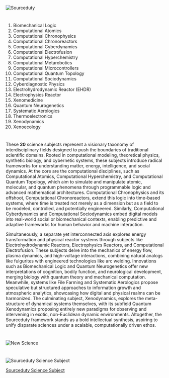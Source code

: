 ![Sourceduty](https://github.com/user-attachments/assets/08a2e6fb-5f02-48d4-af93-9a67ae6bcce4)

#

1. Biomechanical Logic
2. Computational Atomics
3. Computational Chronophysics
4. Computational Chronoreactors
5. Computational Cyberdynamics
6. Computational Electrofusion
7. Computational Hyperchemistry
8. Computational Metarobotics
9. Computational Microcontrollers
10. Computational Quantum Topology
11. Computational Sociodynamics
12. Cyberdiagnostic Physics
13. Electrohydrodynamic Reactor (EHDR)
14. Electrophysics Reactor
15. Xenomedicine
16. Quantum Neurogenetics
17. Systematic Aerologics
18. Thermoelectronics
19. Xenodynamics
20. Xenoecology

#

These **20** science subjects represent a visionary taxonomy of interdisciplinary fields designed to push the boundaries of traditional scientific domains. Rooted in computational modeling, theoretical physics, synthetic biology, and cybernetic systems, these subjects introduce radical frameworks for understanding matter, energy, intelligence, and social dynamics. At the core are the computational disciplines, such as Computational Atomics, Computational Hyperchemistry, and Computational Quantum Topology, which aim to simulate and manipulate atomic, molecular, and quantum phenomena through programmable logic and advanced mathematical architectures. Computational Chronophysics and its offshoot, Computational Chronoreactors, extend this logic into time-based systems, where time is treated not merely as a dimension but as a field to be modeled, controlled, and potentially engineered. Similarly, Computational Cyberdynamics and Computational Sociodynamics embed digital models into real-world social or biomechanical contexts, enabling predictive and adaptive frameworks for human behavior and machine interaction.

Simultaneously, a separate yet interconnected axis explores energy transformation and physical reactor systems through subjects like Electrohydrodynamic Reactors, Electrophysics Reactors, and Computational Electrofusion. These subjects delve into the mechanics of energy flow, plasma dynamics, and high-voltage interactions, combining natural analogs like fulgurites with engineered technologies like arc welding. Innovations such as Biomechanical Logic and Quantum Neurogenetics offer new interpretations of cognition, bodily function, and neurological development, merging biology with quantum theory and mechanical computation. Meanwhile, systems like File Farming and Systematic Aerologics propose speculative but structured approaches to information growth and atmospheric analytics, showcasing how digital and physical realms can be harmonized. The culminating subject, Xenodynamics, explores the meta-structure of dynamical systems themselves, with its subfield Quantum Xenodynamics proposing entirely new paradigms for observing and intervening in exotic, non-Euclidean dynamic environments. Altogether, the Sourceduty framework stands as a bold intellectual synthesis, aspiring to unify disparate sciences under a scalable, computationally driven ethos.

#
![New Science](https://github.com/user-attachments/assets/059f713f-6c06-4dbb-885f-b3422875072b)
#

![Sourceduty Science Subject](https://github.com/user-attachments/assets/4d58289c-2670-4ef1-80cb-353b3873bf5d)

[Sourceduty Science Subject](https://chatgpt.com/g/g-67b1bb1a8e14819198203e251061b776-sourceduty-science-subject)
